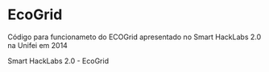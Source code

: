 EcoGrid
=======

Código para funcionameto do ECOGrid apresentado no Smart HackLabs 2.0 na Unifei em 2014

Smart HackLabs 2.0 - EcoGrid
